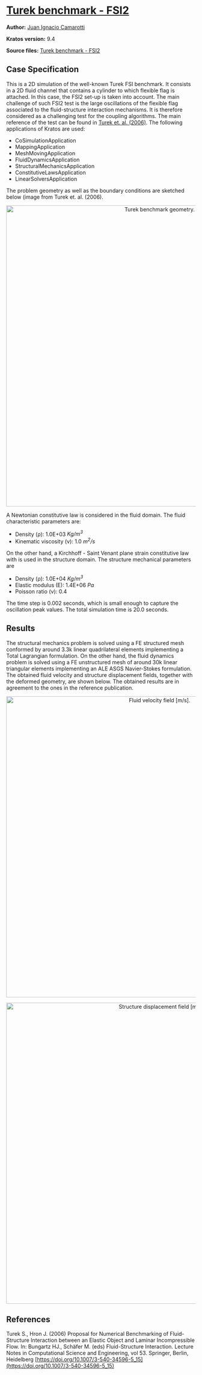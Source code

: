 # [Turek benchmark - FSI2](https://github.com/KratosMultiphysics/Examples/tree/master/fluid_structure_interaction/validation/fsi_turek_FSI2)

**Author:** [Juan Ignacio Camarotti](https://github.com/juancamarotti)

**Kratos version:** 9.4

**Source files:** [Turek benchmark - FSI2](https://github.com/KratosMultiphysics/Examples/tree/master/co_simulation/validation/fsi_turek_FSI2/source)

## Case Specification

This is a 2D simulation of the well-known Turek FSI benchmark. It consists in a 2D fluid channel that contains a cylinder to which flexible flag is attached. In this case, the FSI2 set-up is taken into account. The main challenge of such FSI2 test is the large oscillations of the flexible flag associated to the fluid-structure interaction mechanisms. It is therefore considered as a challenging test for the coupling algorithms. The main reference of the test can be found in [Turek et. al. (2006)](https://doi.org/10.1007/3-540-34596-5_15). The following applications of Kratos are used:
* CoSimulationApplication
* MappingApplication
* MeshMovingApplication
* FluidDynamicsApplication
* StructuralMechanicsApplication
* ConstitutiveLawsApplication
* LinearSolversApplication

The problem geometry as well as the boundary conditions are sketched below (image from Turek et. al. (2006).
<p align="center">
  <img src="data/turek_benchmark_geometry.png" alt="Turek benchmark geometry." style="width: 800px;"/>
</p>

A Newtonian constitutive law is considered in the fluid domain. The fluid characteristic parameters are:
* Density (&rho;): 1.0E+03 _Kg/m<sup>3</sup>_
* Kinematic viscosity (&nu;): 1.0 _m<sup>2</sup>/s_

On the other hand, a Kirchhoff - Saint Venant plane strain constitutive law with is used in the structure domain. The structure mechanical parameters are
* Density (&rho;): 1.0E+04 _Kg/m<sup>3</sup>_
* Elastic modulus (E):  1.4E+06 _Pa_
* Poisson ratio (&nu;): 0.4

The time step is 0.002 seconds, which is small enough to capture the oscillation peak values. The total simulation time is 20.0 seconds.

## Results

The structural mechanics problem is solved using a FE structured mesh conformed by around 3.3k linear quadrilateral elements implementing a Total Lagrangian formulation. On the other hand, the fluid dynamics problem is solved using a FE unstructured mesh of around 30k linear triangular elements implementing an ALE ASGS Navier-Stokes formulation. The obtained fluid velocity and structure displacement fields, together with the deformed geometry, are shown below. The obtained results are in agreement to the ones in the reference publication.

<p align="center">
  <img src="data/turek_benchmark_FSI2_v.gif" alt="Fluid velocity field [m/s]." style="width: 800px;"/>
</p>

<p align="center">
  <img src="data/turek_benchmark_FSI2_d.gif" alt="Structure displacement field [m]." style="width: 800px;"/>
</p>

## References
Turek S., Hron J. (2006) Proposal for Numerical Benchmarking of Fluid-Structure Interaction between an Elastic Object and Laminar Incompressible Flow. In: Bungartz HJ., Schäfer M. (eds) Fluid-Structure Interaction. Lecture Notes in Computational Science and Engineering, vol 53. Springer, Berlin, Heidelberg [https://doi.org/10.1007/3-540-34596-5_15](https://doi.org/10.1007/3-540-34596-5_15)
